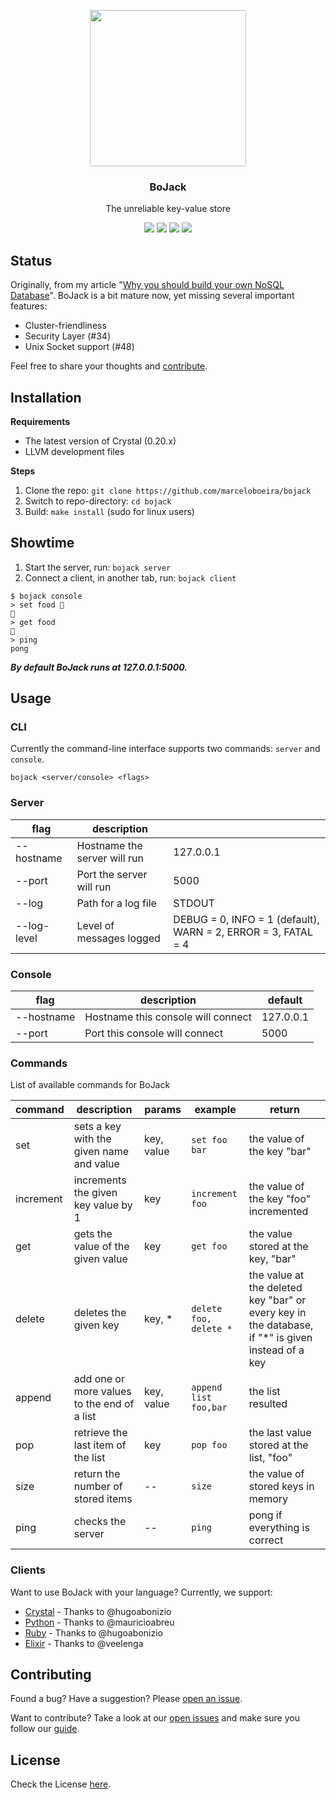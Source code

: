 <p align="center">
  <img src="https://raw.githubusercontent.com/marceloboeira/bojack/master/docs/bojack.png" width="250">
  <h3 align="center">BoJack</h3>
  <p align="center">The unreliable key-value store<p>
  <p align="center">
    <a href="https://travis-ci.org/marceloboeira/bojack"><img src="https://img.shields.io/travis/marceloboeira/bojack.svg?maxAge=360"></a>
    <a href="http://waffle.io/marceloboeira/bojack"><img src="https://img.shields.io/waffle/label/marceloboeira/bojack/ready.svg?maxAge=360"></a>
    <a href="http://github.com/marceloboeira/bojack/releases"><img src="https://img.shields.io/github/release/marceloboeira/bojack.svg?maxAge=360"></a>
    <a href="https://gitter.im/bo-jack/Lobby?utm_source=badge&utm_medium=badge&utm_campaign=pr-badge&utm_content=badge"><img src="https://badges.gitter.im/bo-jack/Lobby.svg"></a>
  </p>
</p>

## Status

Originally, from my article "[Why you should build your own NoSQL Database](http://medium.com/@marceloboeira/why-you-should-build-your-own-nosql-database-9bbba42039f5)". BoJack is a bit mature now, yet missing several important features:

 - Cluster-friendliness
 - Security Layer (#34)
 - Unix Socket support (#48)

Feel free to share your thoughts and [contribute](##contributing).

## Installation

**Requirements**

* The latest version of Crystal (0.20.x)
* LLVM development files

**Steps**

1. Clone the repo: `git clone https://github.com/marceloboeira/bojack`
2. Switch to repo-directory: `cd bojack`
3. Build: `make install` (sudo for linux users)

## Showtime

1. Start the server, run: `bojack server`
2. Connect a client, in another tab, run: `bojack client`

```
$ bojack console
> set food 🍣
🍣
> get food
🍣
> ping
pong
```

***By default BoJack runs at 127.0.0.1:5000.***

## Usage

### CLI

Currently the command-line interface supports two commands: `server` and `console`.

```
bojack <server/console> <flags>
```

### Server

|flag|description||
|---|---|---|
|--hostname|Hostname the server will run|127.0.0.1|
|--port|Port the server will run|5000|
|--log|Path for a log file|STDOUT|
|--log-level|Level of messages logged|DEBUG = 0, INFO = 1 (default), WARN = 2, ERROR = 3, FATAL = 4|

### Console

|flag|description|default|
|---|---|---|
|--hostname|Hostname this console will connect|127.0.0.1|
|--port|Port this console will connect|5000|

### Commands

List of available commands for BoJack

|command|description|params|example|return|
|---|---|---|---|---|
|set| sets a key with the given name and value  | key, value  | `set foo bar`  | the value of the key "bar"  |
|increment| increments the given key value by 1| key | `increment foo`  | the value of the key "foo" incremented |
|get| gets the value of the given value  | key | `get foo` | the value stored at the key, "bar" |
|delete| deletes the given key | key, * | `delete foo, delete *` | the value at the deleted key "bar" or every key in the database, if "*" is given instead of a key  |
|append| add one or more values to the end of a list | key, value  | `append list foo,bar`  | the list resulted |
|pop| retrieve the last item of the list | key | `pop foo` | the last value stored at the list, "foo" |
|size| return the number of stored items | -- | `size` | the value of stored keys in memory |
|ping| checks the server | --  | `ping` | pong if everything is correct |

### Clients

Want to use BoJack with your language? Currently, we support:

- [Crystal](https://github.com/hugoabonizio/bojack.cr) - Thanks to @hugoabonizio
- [Python](https://github.com/mauricioabreu/bojack-py) - Thanks to @mauricioabreu
- [Ruby](https://github.com/hugoabonizio/bojack.rb) - Thanks to @hugoabonizio
- [Elixir](https://github.com/veelenga/bojack.ex) - Thanks to @veelenga

## Contributing

Found a bug? Have a suggestion? Please [open an issue](https://github.com/marceloboeira/bojack/issues/new).

Want to contribute? Take a look at our [open issues](https://github.com/marceloboeira/bojack/issues) and make sure you follow our [guide](CONTRIBUTING.md).


## License

Check the License [here](LICENSE).
